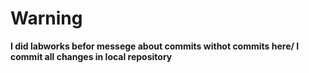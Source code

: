 # Warning
__I did labworks befor messege about commits withot commits here/ I commit all changes in local repository__

